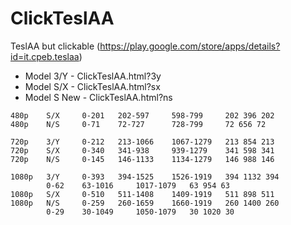 # ClickTeslAA
TeslAA but clickable (https://play.google.com/store/apps/details?id=it.cpeb.teslaa)


* Model 3/Y - ClickTeslAA.html?3y
* Model S/X - ClickTeslAA.html?sx
* Model S New - ClickTeslAA.html?ns


``` 480p	3/Y 	0-117 	118-681 	682-799		118 564 118
480p	S/X 	0-201 	202-597 	598-799		202 396 202
480p	N/S 	0-71 	72-727 		728-799		72 656 72

720p	3/Y 	0-212 	213-1066 	1067-1279	213 854 213
720p	S/X 	0-340 	341-938 	939-1279	341 598 341
720p	N/S 	0-145 	146-1133 	1134-1279	146 988 146

1080p	3/Y 	0-393 	394-1525 	1526-1919	394 1132 394
		0-62	63-1016		1017-1079	63 954 63
1080p	S/X 	0-510 	511-1408 	1409-1919	511 898 511
1080p	N/S 	0-259 	260-1659 	1660-1919	260 1400 260
		0-29	30-1049		1050-1079	30 1020 30
```
